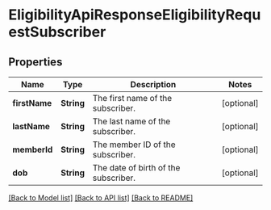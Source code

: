 # EligibilityApiResponseEligibilityRequestSubscriber

## Properties
Name | Type | Description | Notes
------------ | ------------- | ------------- | -------------
**firstName** | **String** | The first name of the subscriber. | [optional] 
**lastName** | **String** | The last name of the subscriber. | [optional] 
**memberId** | **String** | The member ID of the subscriber. | [optional] 
**dob** | **String** | The date of birth of the subscriber. | [optional] 

[[Back to Model list]](../README.md#documentation-for-models) [[Back to API list]](../README.md#documentation-for-api-endpoints) [[Back to README]](../README.md)


